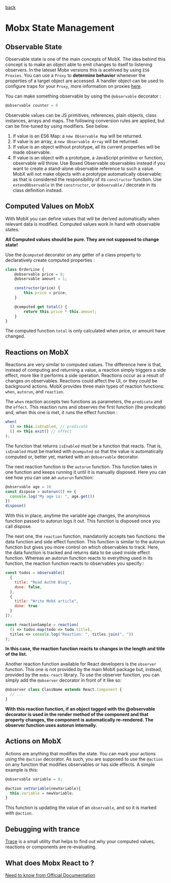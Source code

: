 [back](./README.md)

# Mobx State Management

## Observable State

Observable state is one of the main concepts of MobX. The idea behind this concept is to make an object able to emit changes to itself to listening observers. In the lateset Mobx versions this is acehived by using `ES6 Proxies`. You can use a `Proxy` to **determine behavior** whenever the properties of a target object are accessed. A handler object can be used to configure traps for your `Proxy`, more information on proxies [here](https://ponyfoo.com/articles/es6-proxies-in-depth).

You can make something observable by using the `@observable` decorator :
```js
@observable counter = 0
```

Observable values can be JS primitives, references, plain objects, class instances, arrays and maps. The following conversion rules are applied, but can be fine-tuned by using modifiers. See below.

1. If value is an ES6 Map: a `new Observable Map` will be returned.
2. If value is an array, a `new Observable Array` will be returned.
3. If value is an object without prototype, all its current properties will be made observable.
4. If value is an object with a prototype, a JavaScript primitive or function, observable will throw. Use Boxed Observable observables instead if you want to create a stand-alone observable reference to such a value. MobX will not make objects with a prototype automatically observable; as that is considered the responsibility of its `constructor` function. Use `extendObservable` in the `constructor`, or `@observable` / decorate in its class definition instead.

## Computed Values on MobX

With MobX you can define values that will be derived automatically when relevant data is modified. Computed values work in hand with observable states.

**All Computed values should be pure. They are not supposed to change state!**

Use the `@computed` decorator on any getter of a class property to declaratively create computed properties :

```js
class OrderLine {
    @observable price = 0;
    @observable amount = 1;

    constructor(price) {
        this.price = price;
    }

    @computed get total() {
        return this.price * this.amount;
    }
}
```

The computed function `total` is only calculated when price, or amount have changed.

## Reactions on MobX

Reactions are very similar to computed values. The difference here is that, instead of computing and returning a value, a reaction simply triggers a side effect, more like it performs a side operation. Reactions occur as a result of changes on observables. Reactions could affect the UI, or they could be background actions. MobX provides three main types of reaction functions: `when`, `autorun`, and `reaction`.

The `when` reaction accepts two functions as parameters, the `predicate` and the `effect`. This reaction runs and observes the first function (the predicate) and, when this one is met, it runs the effect function :
```js
when(
  () => this.isEnabled, // predicate
  () => this.exit() // effect
);
```
The function that returns `isEnabled` must be a function that reacts. That is, `isEnabled` must be marked with `@computed` so that the value is automatically computed or, better yet, marked with an `@observable` decorator.

The next reaction function is the `autorun` function. This function takes in one function and keeps running it until it is manually disposed. Here you can see how you can use an `autorun` function:
```js
@observable age = 10
const dispose = autorun(() => {
  console.log("My age is: ", age.get())
})
dispose()
```
With this in place, anytime the variable age changes, the anonymous function passed to autorun logs it out. This function is disposed once you call dispose.

The next one, the `reaction` function, mandatorily accepts two functions: the data function and side effect function. This function is similar to the autorun function but gives you more control on which observables to track. Here, the data function is tracked and returns data to be used inside effect function. Whereas an autorun function reacts to everything used in its function, the reaction function reacts to observables you specify :
```js
const todos = observable([
  {
    title: "Read Auth0 Blog",
    done: false,
  },
  {
    title: "Write MobX article",
    done: true
  }
]);

const reactionSample = reaction(
  () => todos.map(todo => todo.title),
  titles => console.log("Reaction: ", titles.join(", "))
);
```
**In this case, the reaction function reacts to changes in the length and title of the list.**

Another reaction function available for React developers is the `observer` function. This one is not provided by the main MobX package but, instead, provided by the `mobx-react` library. To use the observer function, you can simply add the `@observer` decorator in front of it like so:
```js
@observer class ClassName extends React.Component {
  // ...
}
```
**With this reaction function, if an object tagged with the @observable decorator is used in the render method of the component and that property changes, the component is automatically re-rendered. The observer function uses autorun internally.**


## Actions on MobX

Actions are anything that modifies the state. You can mark your actions using the `@action` decorator. As such, you are supposed to use the `@action` on any function that modifies observables or has side effects. A simple example is this:
```js
@observable variable = 0;

@action setVariable(newVariable){
  this.variable = newVariable;
}
```
This function is updating the value of an `observable`, and so it is marked with `@action`.


## Debugging with trance

[Trace](https://github.com/mobxjs/mobx/blob/gh-pages/docs/best/trace.md) is a small utility that helps to find out why your computed values, reactions or components are re-evaluating.

## What does Mobx React to ?

[Need to know from Official Documentation](https://mobx.js.org/best/react.html)
